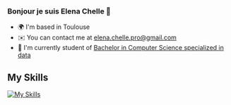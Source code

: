 ### Bonjour je suis Elena Chelle 👋

* 🌍  I'm based in Toulouse
* ✉️  You can contact me at [elena.chelle.pro@gmail.com](mailto:elena.chelle.pro@gmail.com)
* 🚀  I'm currently student of [Bachelor in Computer Science specialized in data](https://www.univ-tlse3.fr/but-specialite-informatique)

## My Skills
[![My Skills](https://skillicons.dev/icons?i=mysql,mongodb,java,eclipse,py,cpp,linux,php,html,css&perline=3)](https://skillicons.dev)

<!--
**siiimba31/siiimba31** is a ✨ _special_ ✨ repository because its `README.md` (this file) appears on your GitHub profile.

Here are some ideas to get you started:

- 🔭 I’m currently working on ...
- 🌱 I’m currently learning ...
- 👯 I’m looking to collaborate on ...
- 🤔 I’m looking for help with ...
- 💬 Ask me about ...
- 📫 How to reach me: ...
- 😄 Pronouns: ...
- ⚡ Fun fact: ...
-->
